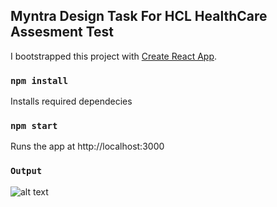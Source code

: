 ## Myntra Design Task For HCL HealthCare Assesment Test

I bootstrapped this project with [Create React App](https://github.com/facebook/create-react-app).


### `npm install`

Installs required dependecies

### `npm start`

Runs the app at http://localhost:3000

### `Output`
![alt text](https://i.ibb.co/bmCB8cq/myntra-tasks.png)




